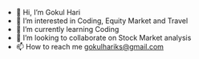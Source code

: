 - 👋 Hi, I’m Gokul Hari
- 👀 I’m interested in Coding, Equity Market and Travel
- 🌱 I’m currently learning Coding
- 💞️ I’m looking to collaborate on Stock Market analysis
- 📫 How to reach me gokulhariks@gmail.com

<!---
gokulhariks/gokulhariks is a ✨ special ✨ repository because its `README.md` (this file) appears on your GitHub profile.
You can click the Preview link to take a look at your changes.
--->
